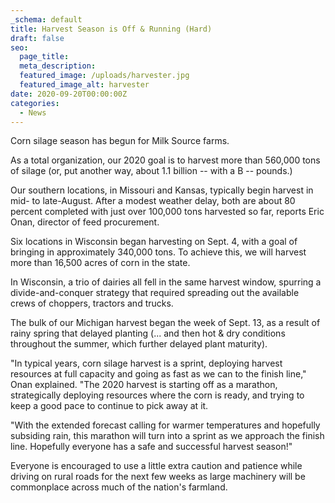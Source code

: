 ```yaml
---
_schema: default
title: Harvest Season is Off & Running (Hard)
draft: false
seo:
  page_title:
  meta_description:
  featured_image: /uploads/harvester.jpg
  featured_image_alt: harvester
date: 2020-09-20T00:00:00Z
categories:
  - News
---
```

Corn silage season has begun for Milk Source farms.

As a total organization, our 2020 goal is to harvest more than 560,000 tons of silage (or, put another way, about 1.1 billion -- with a B -- pounds.)

Our southern locations, in Missouri and Kansas, typically begin harvest in mid- to late-August. After a modest weather delay, both are about 80 percent completed with just over 100,000 tons harvested so far, reports Eric Onan, director of feed procurement.

Six locations in Wisconsin began harvesting on Sept. 4, with a goal of bringing in approximately 340,000 tons. To achieve this, we will harvest more than 16,500 acres of corn in the state.

In Wisconsin, a trio of dairies all fell in the same harvest window, spurring a divide-and-conquer strategy that required spreading out the available crews of choppers, tractors and trucks.

The bulk of our Michigan harvest began the week of Sept. 13, as a result of rainy spring that delayed planting (... and then hot & dry conditions throughout the summer, which further delayed plant maturity).

"In typical years, corn silage harvest is a sprint, deploying harvest resources at full capacity and going as fast as we can to the finish line," Onan explained. "The 2020 harvest is starting off as a marathon, strategically deploying resources where the corn is ready, and trying to keep a good pace to continue to pick away at it.

"With the extended forecast calling for warmer temperatures and hopefully subsiding rain, this marathon will turn into a sprint as we approach the finish line. Hopefully everyone has a safe and successful harvest season!"

Everyone is encouraged to use a little extra caution and patience while driving on rural roads for the next few weeks as large machinery will be commonplace across much of the nation's farmland.
